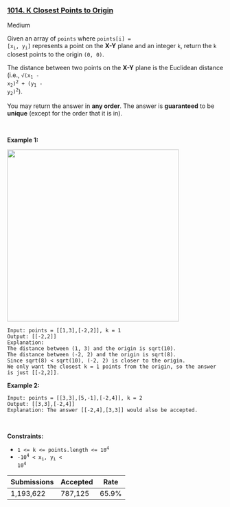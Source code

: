 ### [1014. K Closest Points to Origin](https://leetcode.com/problems/k-closest-points-to-origin)

Medium

Given an array of `` points `` where <code>points[i] = [x<sub>i</sub>, y<sub>i</sub>]</code> represents a point on the __X-Y__ plane and an integer `` k ``, return the `` k `` closest points to the origin `` (0, 0) ``.

The distance between two points on the __X-Y__ plane is the Euclidean distance (i.e., <code>√(x<sub>1</sub> - x<sub>2</sub>)<sup>2</sup> + (y<sub>1</sub> - y<sub>2</sub>)<sup>2</sup></code>).

You may return the answer in __any order__. The answer is __guaranteed__ to be __unique__ (except for the order that it is in).

 

__Example 1:__

<img alt="" src="https://assets.leetcode.com/uploads/2021/03/03/closestplane1.jpg" style="width: 400px; height: 400px;"/>

```
Input: points = [[1,3],[-2,2]], k = 1
Output: [[-2,2]]
Explanation:
The distance between (1, 3) and the origin is sqrt(10).
The distance between (-2, 2) and the origin is sqrt(8).
Since sqrt(8) < sqrt(10), (-2, 2) is closer to the origin.
We only want the closest k = 1 points from the origin, so the answer is just [[-2,2]].
```

__Example 2:__

```
Input: points = [[3,3],[5,-1],[-2,4]], k = 2
Output: [[3,3],[-2,4]]
Explanation: The answer [[-2,4],[3,3]] would also be accepted.
```

 

__Constraints:__

*   <code>1 <= k <= points.length <= 10<sup>4</sup></code>
*   <code>-10<sup>4</sup> < x<sub>i</sub>, y<sub>i</sub> < 10<sup>4</sup></code>

| Submissions    | Accepted     | Rate   |
| -------------- | ------------ | ------ |
| 1,193,622 | 787,125 | 65.9% |